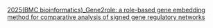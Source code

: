 [2025(BMC bioinformatics)_Gene2role: a role-based gene embedding method for comparative analysis of signed gene regulatory networks]()